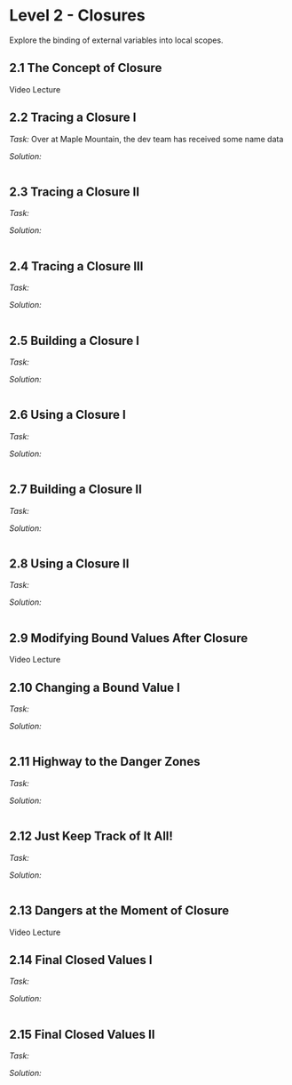 # Level 2 - Closures
Explore the binding of external variables into local scopes.

## 2.1 The Concept of Closure
Video Lecture

## 2.2 Tracing a Closure I
_Task:_
Over at Maple Mountain, the dev team has received some name data 

_Solution:_
```javascript

```

## 2.3 Tracing a Closure II
_Task:_


_Solution:_
```javascript

```

## 2.4 Tracing a Closure III
_Task:_


_Solution:_
```javascript

```

## 2.5 Building a Closure I
_Task:_


_Solution:_
```javascript

```

## 2.6 Using a Closure I
_Task:_


_Solution:_
```javascript

```

## 2.7 Building a Closure II
_Task:_


_Solution:_
```javascript

```

## 2.8 Using a Closure II
_Task:_


_Solution:_
```javascript

```
## 2.9 Modifying Bound Values After Closure
Video Lecture

## 2.10 Changing a Bound Value I
_Task:_


_Solution:_
```javascript

```
## 2.11 Highway to the Danger Zones
_Task:_


_Solution:_
```javascript

```
## 2.12 Just Keep Track of It All!
_Task:_


_Solution:_
```javascript

```
## 2.13 Dangers at the Moment of Closure
Video Lecture

## 2.14 Final Closed Values I
_Task:_


_Solution:_
```javascript

```
## 2.15 Final Closed Values II
_Task:_


_Solution:_
```javascript

```

